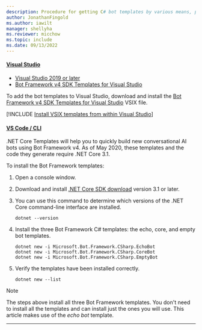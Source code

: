 ```yaml
---
description: Procedure for getting C# bot templates by various means, part of the quickstart to create a basic bot.
author: JonathanFingold
ms.author: iawilt
manager: shellyha
ms.reviewer: micchow
ms.topic: include
ms.date: 09/13/2022
---
```


#### [Visual Studio](#tab/vs)

- [Visual Studio 2019 or later](https://www.visualstudio.com/downloads)
- [Bot Framework v4 SDK Templates for Visual Studio](https://marketplace.visualstudio.com/items?itemName=BotBuilder.botbuilderv4)

To add the bot templates to Visual Studio, download and install the [Bot Framework v4 SDK Templates for Visual Studio](https://marketplace.visualstudio.com/items?itemName=BotBuilder.botbuilderv4) VSIX file.

[!INCLUDE [Install VSIX templates from within Visual Studio](../../vsix-templates-versions.md)]

#### [VS Code / CLI](#tab/vscode+cli)

.NET Core Templates will help you to quickly build new conversational AI bots using Bot Framework v4.
As of May 2020, these templates and the code they generate require .NET Core 3.1.

To install the Bot Framework templates:

1. Open a console window.

1. Download and install [.NET Core SDK download](https://dotnet.microsoft.com/download) version 3.1 or later.
1. You can use this command to determine which versions of the .NET Core command-line interface are installed.

   ```console
   dotnet --version
   ```

1. Install the three Bot Framework C# templates: the echo, core, and empty bot templates.

   ```console
   dotnet new -i Microsoft.Bot.Framework.CSharp.EchoBot
   dotnet new -i Microsoft.Bot.Framework.CSharp.CoreBot
   dotnet new -i Microsoft.Bot.Framework.CSharp.EmptyBot
   ```

1. Verify the templates have been installed correctly.

   ```console
   dotnet new --list
   ```

> [!NOTE]
> The steps above install all three Bot Framework templates. You don't need to install all the templates and can install just the ones you will use. This article makes use of the _echo bot_ template.

---
